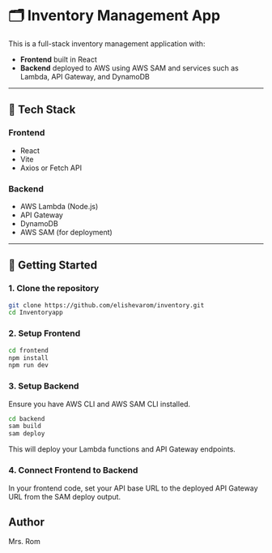 # 🗂️ Inventory Management App

This is a full-stack inventory management application with:

- **Frontend** built in React
- **Backend** deployed to AWS using AWS SAM and services such as Lambda, API Gateway, and DynamoDB

---

## 🔧 Tech Stack

### Frontend
- React
- Vite
- Axios or Fetch API

### Backend
- AWS Lambda (Node.js)
- API Gateway
- DynamoDB
- AWS SAM (for deployment)

---

## 🚀 Getting Started

### 1. Clone the repository

```bash
git clone https://github.com/elishevarom/inventory.git
cd Inventoryapp
```

### 2. Setup Frontend

```bash
cd frontend
npm install
npm run dev
```

### 3. Setup Backend
Ensure you have AWS CLI and AWS SAM CLI installed.

```bash
cd backend
sam build
sam deploy
```
This will deploy your Lambda functions and API Gateway endpoints.

### 4. Connect Frontend to Backend
In your frontend code, set your API base URL to the deployed API Gateway URL from the SAM deploy output.

## Author
Mrs. Rom